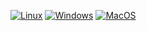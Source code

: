 [![Linux](https://github.com/llocram/geometry/actions/workflows/linux.yml/badge.svg)](https://github.com/llocram/geometry/actions/workflows/linux.yml)
[![Windows](https://github.com/llocram/geometry/actions/workflows/windows.yml/badge.svg)](https://github.com/llocram/geometry/actions/workflows/windows.yml)
[![MacOS](https://github.com/llocram/geometry/actions/workflows/macos.yml/badge.svg)](https://github.com/llocram/geometry/actions/workflows/macos.yml)

